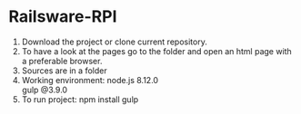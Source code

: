 # Railsware-RPI
1. Download the project or clone current repository.
2. To have a look at the pages go to the folder <assets> and open an html page with a preferable browser.
3. Sources are in a folder <src>  
4. Working environment: 
  node.js 8.12.0  
  gulp @3.9.0
5. To run project: 
  npm install
  gulp
